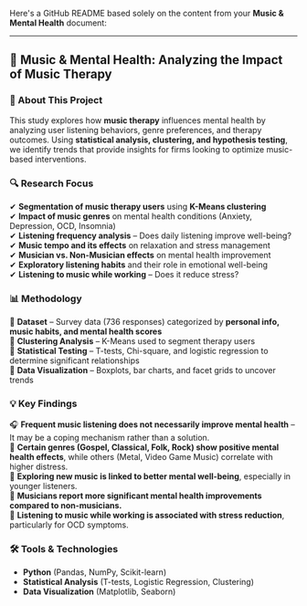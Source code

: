 Here's a GitHub README based solely on the content from your **Music & Mental Health** document:  

---

## 🎵 Music & Mental Health: Analyzing the Impact of Music Therapy  

### 📌 About This Project  
This study explores how **music therapy** influences mental health by analyzing user listening behaviors, genre preferences, and therapy outcomes. Using **statistical analysis, clustering, and hypothesis testing**, we identify trends that provide insights for firms looking to optimize music-based interventions.  

### 🔍 Research Focus  
✔ **Segmentation of music therapy users** using **K-Means clustering**  
✔ **Impact of music genres** on mental health conditions (Anxiety, Depression, OCD, Insomnia)  
✔ **Listening frequency analysis** – Does daily listening improve well-being?  
✔ **Music tempo and its effects** on relaxation and stress management  
✔ **Musician vs. Non-Musician effects** on mental health improvement  
✔ **Exploratory listening habits** and their role in emotional well-being  
✔ **Listening to music while working** – Does it reduce stress?  

### 📊 Methodology  
🔹 **Dataset** – Survey data (736 responses) categorized by **personal info, music habits, and mental health scores**  
🔹 **Clustering Analysis** – K-Means used to segment therapy users  
🔹 **Statistical Testing** – T-tests, Chi-square, and logistic regression to determine significant relationships  
🔹 **Data Visualization** – Boxplots, bar charts, and facet grids to uncover trends  

### 💡 Key Findings  
🎧 **Frequent music listening does not necessarily improve mental health** – It may be a coping mechanism rather than a solution.  
🎵 **Certain genres (Gospel, Classical, Folk, Rock) show positive mental health effects**, while others (Metal, Video Game Music) correlate with higher distress.  
🚀 **Exploring new music is linked to better mental well-being**, especially in younger listeners.  
🎼 **Musicians report more significant mental health improvements compared to non-musicians.**  
💼 **Listening to music while working is associated with stress reduction**, particularly for OCD symptoms.  

### 🛠️ Tools & Technologies  
- **Python** (Pandas, NumPy, Scikit-learn)  
- **Statistical Analysis** (T-tests, Logistic Regression, Clustering)  
- **Data Visualization** (Matplotlib, Seaborn)  




